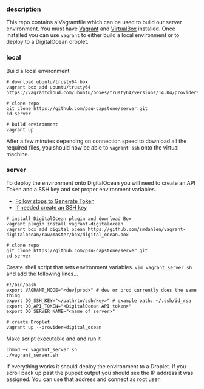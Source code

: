 ### description
This repo contains a Vagrantfile which can be used to build our
server environment. You must have
[Vagrant](https://docs.vagrantup.com/v2/installation/index.html) and [VirtualBox](https://www.virtualbox.org/wiki/Linux_Downloads) installed.
Once installed you can use `vagrant` to either build a local environment or to deploy to a DigitalOcean droplet.

### local
Build a local environment
```
# download ubuntu/trusty64 box
vagrant box add ubuntu/trusty64 https://vagrantcloud.com/ubuntu/boxes/trusty64/versions/14.04/providers/virtualbox.box

# clone repo
git clone https://github.com/psu-capstone/server.git
cd server

# build environment
vagrant up
```
After a few minutes depending on connection speed to download all the required files, you should now be able to ```vagrant ssh``` onto the virtual machine.

### server
To deploy the environment onto DigitalOcean you will need to create an API Token and a SSH key and set proper environment variables.
+ [Follow stops to Generate Token](https://www.digitalocean.com/community/tutorials/how-to-use-the-digitalocean-api-v2)
+ [If needed create an SSH key](https://www.digitalocean.com/community/tutorials/how-to-set-up-ssh-keys--2)

```
# install DigitalOcean plugin and download Box
vagrant plugin install vagrant-digitalocean
vagrant box add digital_ocean https://github.com/smdahlen/vagrant-digitalocean/raw/master/box/digital_ocean.box

# clone repo
git clone https://github.com/psu-capstone/server.git
cd server
````
Create shell script that sets environment variables.
```vim vagrant_server.sh``` and add the following lines...
```
#!/bin/bash
export VAGRANT_MODE="<dev|prod>" # dev or prod currently does the same thing
export DO_SSH_KEY="</path/to/ssh/key>" # example path: ~/.ssh/id_rsa
export DO_API_TOKEN="<DigitalOcean API token>"
export DO_SERVER_NAME="<name of server>"

# create Droplet
vagrant up --provider=digital_ocean
```
Make script executable and and run it
```
chmod +x vagrant_server.sh
./vagrant_server.sh
```
If everything works it should deploy the environment to a Droplet. If you scroll back up past the puppet
output you should see the IP address it was assigned. You can use that address and connect as root user.









